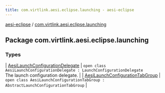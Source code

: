 ```yaml
---
title: com.virtlink.aesi.eclipse.launching - aesi-eclipse
---
```


[aesi-eclipse](../index.html) / [com.virtlink.aesi.eclipse.launching](.)

## Package com.virtlink.aesi.eclipse.launching

### Types

| [AesiLaunchConfigurationDelegate](-aesi-launch-configuration-delegate/index.html) | `open class AesiLaunchConfigurationDelegate : LaunchConfigurationDelegate`<br>The launch configuration delegate. |
| [AesiLaunchConfigurationTabGroup](-aesi-launch-configuration-tab-group/index.html) | `open class AesiLaunchConfigurationTabGroup : AbstractLaunchConfigurationTabGroup` |

